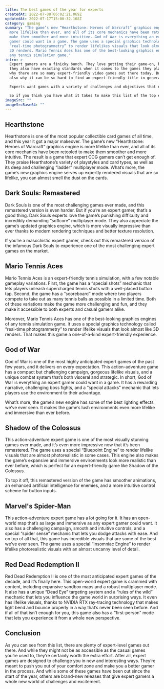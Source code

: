 ```yaml
---
title: The best games of the year for experts
createdAt: 2022-07-08T06:02:21.069Z
updatedAt: 2022-07-17T15:00:32.108Z
category: gaming
summary: "The game’s new “Hearthstone: Heroes of Warcraft” graphics engine is
  more lifelike than ever, and all of its core mechanics have been retooled to
  make them smoother and more intuitive. God of War is everything an expert
  gamer could want in a game. The game uses a special graphics technology called
  “real-time photogrammetry” to render lifelikes visuals that look almost like
  3D renders. Mario Tennis Aces has one of the best-looking graphics engines of
  any tennis simulation game."
intro: >-
  Expert gamers are a finicky bunch. They love getting their game-on, but
  they also have exacting standards when it comes to the games they play. That’s
  why there are so many expert-friendly video games out there today. But that’s
  also why it can be so hard to find an expert-friendly title in general. 

  Experts want games with a variety of challenges and objectives that demand strategy, not just reaction time or hand-eye coordination. They want graphics and sounds that aren’t juvenile but instead sophisticated and immersive. And most importantly, they want to play against other experts rather than casual gamers who keep asking “Red or blue?”

  So if you think you have what it takes to make this list of the top expert games of 2018, check out these top-tier titles for some expert-level fun:
imageSrc: ""
imageSrcBase64: ""
---
```


## Hearthstone

Hearthstone is one of the most popular collectible card games of all time, and this year it got a major makeover. The game’s new “Hearthstone: Heroes of Warcraft” graphics engine is more lifelike than ever, and all of its core mechanics have been retooled to make them smoother and more intuitive.
The result is a game that expert CCG gamers can’t get enough of. They praise Hearthstone’s variety of playstyles and card types, as well as its deep and challenging “ladder” multiplayer mode. What’s more, the game’s new graphics engine serves up expertly rendered visuals that are so lifelike, you can almost smell the dust on the cards.

## Dark Souls: Remastered

Dark Souls is one of the most challenging games ever made, and this remastered version is even harder. But if you’re an expert gamer, that’s a good thing. Dark Souls experts love the game’s punishing difficulty and incredibly demanding “softcore” multiplayer mode. They also appreciate the game’s updated graphics engine, which is more visually impressive than ever thanks to modern rendering techniques and better texture resolution.

If you’re a masochistic expert gamer, check out this remastered version of the infamous Dark Souls to experience one of the most challenging expert games on the market.

## Mario Tennis Aces

Mario Tennis Aces is an expert-friendly tennis simulation, with a few notable gameplay variations. First, the game has a “special shots” mechanic that lets players unleash supercharged tennis shots with a well-placed button tap. Second, the game has a “scoreboard” mode where two players compete to take out as many tennis balls as possible in a limited time. Both of these variations make the game more challenging and fun, and they make it accessible to both experts and casual gamers alike.

Moreover, Mario Tennis Aces has one of the best-looking graphics engines of any tennis simulation game. It uses a special graphics technology called “real-time photogrammetry” to render lifelike visuals that look almost like 3D renders. That makes this game a one-of-a-kind expert-friendly experience.

## God of War

God of War is one of the most highly anticipated expert games of the past few years, and it delivers on every expectation. This action-adventure game has a compact but challenging campaign, gorgeous lifelike visuals, and a unique combat system that’s both visceral and strategic.
In short, God of War is everything an expert gamer could want in a game. It has a rewarding narrative, challenging boss fights, and a “special attacks” mechanic that lets players use the environment to their advantage.

What’s more, the game’s new engine has some of the best lighting effects we’ve ever seen. It makes the game’s lush environments even more lifelike and immersive than ever before.

## Shadow of the Colossus

This action-adventure expert game is one of the most visually stunning games ever made, and it’s even more impressive now that it’s been remastered. The game uses a special “Bluepoint Engine” to render lifelike visuals that are almost photorealistic in some cases.
This engine also makes the game’s expansive and immersive environments look more realistic than ever before, which is perfect for an expert-friendly game like Shadow of the Colossus.

To top it off, this remastered version of the game has smoother animations, an enhanced artificial intelligence for enemies, and a more intuitive control scheme for button inputs.

## Marvel's Spider-Man

This action-adventure expert game has a lot going for it. It has an open-world map that’s as large and immersive as any expert gamer could want. It also has a challenging campaign, smooth and intuitive controls, and a special “spider sense” mechanic that lets you dodge attacks with ease.
And on top of all that, this game has incredible visuals that are some of the best we’ve ever seen. The game uses a special “Insomniac Engine” to render lifelike photorealistic visuals with an almost uncanny level of detail.

## Red Dead Redemption II

Red Dead Redemption II is one of the most anticipated expert games of the decade, and it’s finally here. This open-world expert game is crammed with content, including expansive sandbox maps and a robust multiplayer mode. It also has a unique “Dead Eye” targeting system and a “rules of the wild” mechanic that lets you influence the game world in surprising ways.
It even has lifelike visuals, thanks to NVIDIA RTX ray-tracing technology that makes light bend and bounce properly in a way that’s never been seen before. And if all of that isn’t enough for you, this game also has a “first-person” mode that lets you experience it from a whole new perspective.

## Conclusion

As you can see from this list, there are plenty of expert-level games out there. And while they might not be as accessible as the casual games you’re used to, they’re certainly worth the extra effort. After all, expert games are designed to challenge you in new and interesting ways. They’re meant to push you out of your comfort zone and make you a better gamer in the process.
And while some of these games have been out since the start of the year, others are brand-new releases that give expert gamers a whole new world of challenges and excitement.
